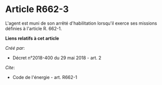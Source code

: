 # Article R662-3

L'agent est muni de son arrêté d'habilitation lorsqu'il exerce ses missions définies à l'article R. 662-1.

**Liens relatifs à cet article**

_Créé par_:

  - Décret n°2018-400 du 29 mai 2018 - art. 2

_Cite_:

  - Code de l'énergie - art. R662-1
